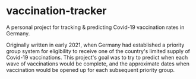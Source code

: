 # vaccination-tracker
A personal project for tracking &amp; predicting Covid-19 vaccination rates in Germany.

Originally written in early 2021, when Germany had established a priority group system for eligibility to receive one of the country's limited supply of Covid-19 vaccinations. This project's goal was to try to predict when each wave of vaccinations would be complete, and the approximate dates when vaccination would be opened up for each subsequent priority group.
